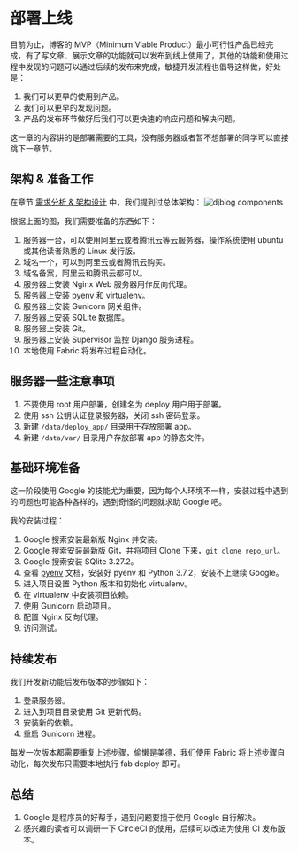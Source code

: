 # 部署上线

目前为止，博客的 MVP（Minimum Viable Product）最小可行性产品已经完成，有了写文章、展示文章的功能就可以发布到线上使用了，其他的功能和使用过程中发现的问题可以通过后续的发布来完成，敏捷开发流程也倡导这样做，好处是：

1. 我们可以更早的使用到产品。
2. 我们可以更早的发现问题。
3. 产品的发布环节做好后我们可以更快速的响应问题和解决问题。

这一章的内容讲的是部署需要的工具，没有服务器或者暂不想部署的同学可以直接跳下一章节。

## 架构 & 准备工作
在章节 [需求分析 & 架构设计](chapter3.md) 中，我们提到过总体架构：
![djblog components](http://cdn.defcoding.com/992D079C-8A59-40F1-9B6F-4B519A90C730.png)

根据上面的图，我们需要准备的东西如下：

1. 服务器一台，可以使用阿里云或者腾讯云等云服务器，操作系统使用 ubuntu 或其他读者熟悉的 Linux 发行版。
2. 域名一个，可以到阿里云或者腾讯云购买。
3. 域名备案，阿里云和腾讯云都可以。
4. 服务器上安装 Nginx Web 服务器用作反向代理。
5. 服务器上安装 pyenv 和 virtualenv。
6. 服务器上安装 Gunicorn 网关组件。
7. 服务器上安装 SQLite 数据库。
8. 服务器上安装 Git。
9. 服务器上安装 Supervisor 监控 Django 服务进程。
10. 本地使用 Fabric 将发布过程自动化。

## 服务器一些注意事项
1. 不要使用 root 用户部署，创建名为 deploy 用户用于部署。
2. 使用 ssh 公钥认证登录服务器，关闭 ssh 密码登录。
2. 新建 `/data/deploy_app/` 目录用于存放部署 app。
3. 新建 `/data/var/` 目录用户存放部署 app 的静态文件。

## 基础环境准备
这一阶段使用 Google 的技能尤为重要，因为每个人环境不一样，安装过程中遇到的问题也可能各种各样的，遇到奇怪的问题就求助 Google 吧。

我的安装过程：

1. Google 搜索安装最新版 Nginx 并安装。
2. Google 搜索安装最新版 Git，并将项目 Clone 下来，`git clone repo_url`。
3. Google 搜索安装 SQlite 3.27.2。
3. 查看 [pyenv](#) 文档，安装好 pyenv 和 Python 3.7.2，安装不上继续 Google。
4. 进入项目设置 Python 版本和初始化 virtualenv。
5. 在 virtualenv 中安装项目依赖。
5. 使用 Gunicorn 启动项目。
6. 配置 Nginx 反向代理。
7. 访问测试。

## 持续发布
我们开发新功能后发布版本的步骤如下：

1. 登录服务器。
2. 进入到项目目录使用 Git 更新代码。
3. 安装新的依赖。
4. 重启 Gunicorn 进程。

每发一次版本都需要重复上述步骤，偷懒是美德，我们使用 Fabric 将上述步骤自动化，每次发布只需要本地执行 fab deploy 即可。

## 总结
1. Google 是程序员的好帮手，遇到问题要擅于使用 Google 自行解决。
2. 感兴趣的读者可以调研一下 CircleCI 的使用，后续可以改进为使用 CI 发布版本。
